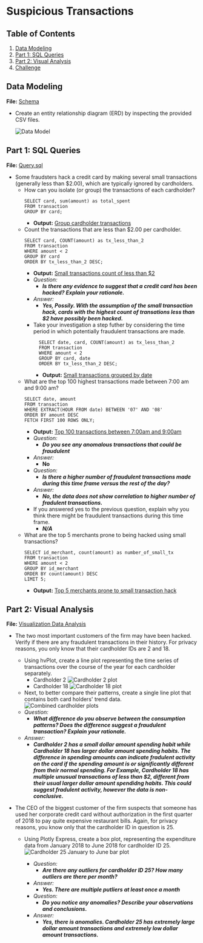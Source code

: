 # Suspicious Transactions

<!--- <img src="https://external-content.duckduckgo.com/iu/?u=https%3A%2F%2Fwallpapers.moviemania.io%2Fdesktop%2Fmovie%2F4133%2F2491ad%2Fblow-desktop-wallpaper.jpg%3Fw%3D2552%26h%3D1442&f=1&nofb=1" alt="ether" width="100%"/>
-->

## Table of Contents
1. [Data Modeling](#data-modeling)
2. [Part 1: SQL Queries](#part-1-sql-queries)
3. [Part 2: Visual Analysis](#part-2-visual-analysis)
4. [Challenge](#challenge)

## Data Modeling
**File:** [Schema](./schema.sql)

* Create an entity relationship diagram (ERD) by inspecting the provided CSV files.

  ![Data Model](./images/database_ERD.png)

## Part 1: SQL Queries
**File:** [Query.sql](./query.sql)
* Some fraudsters hack a credit card by making several small transactions (generally less than $2.00), which are typically ignored by cardholders. 
  * How can you isolate (or group) the transactions of each cardholder? 
    ```
    SELECT card, sum(amount) as total_spent
    FROM transaction 
    GROUP BY card;
    ```
    * **Output:** [Group cardholder transactions](./output/grouping_cardholders.csv)
  * Count the transactions that are less than $2.00 per cardholder. 
    ```
    SELECT card, COUNT(amount) as tx_less_than_2
    FROM transaction
    WHERE amount < 2
    GROUP BY card
    ORDER BY tx_less_than_2 DESC;
    ```
    * **Output:** [Small transactions count of less than $2](./output/tx_less_than_2.csv)
    * *Question:* 
      * ***Is there any evidence to suggest that a credit card has been hacked? Explain your rationale.***
    * *Answer:* 
      * ***Yes, Possily. With the assumption of the small transaction hack, cards with the highest count of transations less than $2 have possibly been hacked.***
    * Take your investigation a step futher by considering the time period in which potentially fraudulent transactions are made. 
      ```
        SELECT date, card, COUNT(amount) as tx_less_than_2
        FROM transaction
        WHERE amount < 2
        GROUP BY card, date
        ORDER BY tx_less_than_2 DESC;
       ```
      * **Output:** [Small transactions grouped by date](./output/tx_less_than_2_groupby_date.csv)
  * What are the top 100 highest transactions made between 7:00 am and 9:00 am? 
    ```
    SELECT date, amount
    FROM transaction
    WHERE EXTRACT(HOUR FROM date) BETWEEN '07' AND '08'
    ORDER BY amount DESC
    FETCH FIRST 100 ROWS ONLY;
    ```
      * **Output:** [Top 100 transactions between 7:00am and 9:00am](./output/top_100_highest_tx_7am_to_9am.csv)
      * *Question:*
        * ***Do you see any anomalous transactions that could be fraudulent***
      * *Answer:* 
        * **No**
      * *Question:* 
        * ***Is there a higher number of fraudulent transactions made during this time frame versus the rest of the day?***
      * *Answer:* 
        * ***No, the data does not show correlation to higher number of fradulent transactions.***
      * If you answered yes to the previous question, explain why you think there might be fraudulent transactions during this time frame.
        * ***N/A***
  * What are the top 5 merchants prone to being hacked using small transactions? 
    ```
    SELECT id_merchant, count(amount) as number_of_small_tx
    FROM transaction
    WHERE amount < 2
    GROUP BY id_merchant
    ORDER BY count(amount) DESC
    LIMIT 5;
    ```
      * **Output:** [Top 5 merchants prone to small transaction hack](./output/top_5_merchants_small_tx_hack.csv)

## Part 2: Visual Analysis
**File:** [Visualization Data Analysis](./visual_data_analysis.ipynb)
* The two most important customers of the firm may have been hacked. Verify if there are any fraudulent transactions in their history. For privacy reasons, you only know that their cardholder IDs are 2 and 18.

  * Using hvPlot, create a line plot representing the time series of transactions over the course of the year for each cardholder separately. 
    * Cardholder 2
      ![Cardholder 2 plot](./images/cardholder_2_line_plot.png)  
    * Cardholder 18
      ![Cardholder 18 plot](./images/cardholder_18_line_plot.png) 
  * Next, to better compare their patterns, create a single line plot that contains both card holders' trend data.  
    ![Combined cardholder plots](./images/combined_carholder_2%2618_plots.png)
  * *Question:* 
    * ***What difference do you observe between the consumption patterns? Does the difference suggest a fraudulent transaction? Explain your rationale.***
  * *Answer:*
    * ***Cardholder 2 has a small dollar amount spending habit while Cardholder 18 has larger dollar amount spending habits. The difference in spending amounts can indicate fradulent activity on the card if the spending amount is or significantly different from their normal spending. For Example, Cardholder 18 has multiple unusual transactions of less than $2, different from their usual larger dollar amount spendidng habits. This could suggest fradulent activity, however the data is non-conclusive.***

* The CEO of the biggest customer of the firm suspects that someone has used her corporate credit card without authorization in the first quarter of 2018 to pay quite expensive restaurant bills. Again, for privacy reasons, you know only that the cardholder ID in question is 25.

  * Using Plotly Express, create a box plot, representing the expenditure data from January 2018 to June 2018 for cardholder ID 25.
    ![Cardholder 25 January to June bar plot](./images/cardholder_25_bar_jan_to_june.png)

    * *Question:*
      * ***Are there any outliers for cardholder ID 25? How many outliers are there per month?***
    * *Answer:*
      * ***Yes. There are multiple putliers at least once a month***
    * *Question:*
      * ***Do you notice any anomalies? Describe your observations and conclusions.***
    * *Answer:*
      * ***Yes, there is anomalies. Cardholder 25 has extremely large dollar amount transactions and extremely low dollar amount transactions.***

<!--
## Challenge

* Use the [challenge starter notebook](Starter_Files/challenge.ipynb) to code two Python functions:

* One that uses standard deviation to identify anomalies for any cardholder.

* Another that uses interquartile range to identify anomalies for any cardholder.

* For help with outliers detection, read the following articles:

  * [How to Calculate Outliers](https://www.wikihow.com/Calculate-Outliers)

  * [Removing Outliers Using Standard Deviation in Python](https://www.kdnuggets.com/2017/02/removing-outliers-standard-deviation-python.html)

  * [How to Use Statistics to Identify Outliers in Data](https://machinelearningmastery.com/how-to-use-statistics-to-identify-outliers-in-data/)
-->